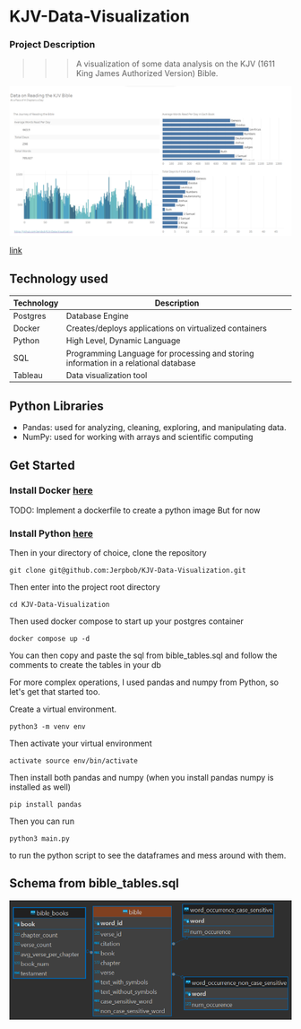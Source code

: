 # KJV-Data-Visualization
### Project Description
>>>A visualization of some data analysis on the KJV (1611 King James Authorized Version) Bible. 

![Tableau Visualization](image.png)

[link](https://public.tableau.com/app/profile/jeru.paul.balares/viz/KJV_4_Chapters_Per_Day/Dashboard1)
## Technology used

| Technology | Description | 
|------------|-------------|
| Postgres   | Database Engine |
| Docker     | Creates/deploys applications on virtualized containers |
| Python     | High Level, Dynamic Language |
| SQL        | Programming Language for processing and storing information in a relational database |
| Tableau | Data visualization tool |

## Python Libraries 
* Pandas: used for analyzing, cleaning, exploring, and manipulating data.
* NumPy: used for working with arrays and scientific computing
## Get Started
### Install Docker [here](https://www.docker.com/get-started/)
TODO: Implement a dockerfile to create a python image
But for now
### Install Python [here](https://www.python.org/downloads/)
Then in your directory of choice, clone the repository

```
git clone git@github.com:Jerpbob/KJV-Data-Visualization.git
```

Then enter into the project root directory

```
cd KJV-Data-Visualization
```

Then used docker compose to start up your postgres container

```
docker compose up -d
```

You can then copy and paste the sql from bible_tables.sql and follow the comments to create the tables in your db

For more complex operations, I used pandas and numpy from Python, so let's get that started too.

Create a virtual environment.
```
python3 -m venv env
```

Then activate your virtual environment

```
activate source env/bin/activate
```

Then install both pandas and numpy (when you install pandas numpy is installed as well) 

```
pip install pandas
```

Then you can run 
```
python3 main.py
``` 
to run the python script to see the dataframes and mess around with them.

## Schema from bible_tables.sql
![schema table using dbeaver](<postgres - public - bible.png>)